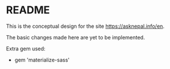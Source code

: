 # README

This is the conceptual design for the site https://asknepal.info/en.

The basic changes made here are yet to be implemented.

Extra gem used:

* gem 'materialize-sass'
